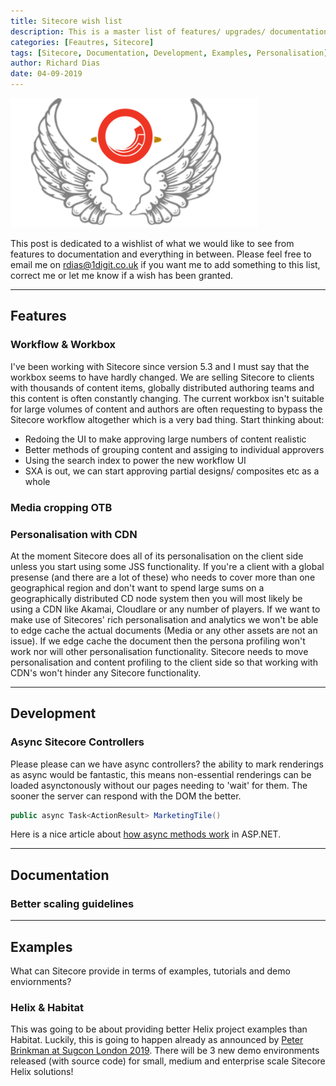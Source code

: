 ```yaml
---
title: Sitecore wish list
description: This is a master list of features/ upgrades/ documentation that we wish Sitecore would have
categories: [Feautres, Sitecore]
tags: [Sitecore, Documentation, Development, Examples, Personalisation]
author: Richard Dias
date: 04-09-2019
---
```

![sitecore angel](/images/wishlist/sitecore-angel.png "sitecore angel")

This post is dedicated to a wishlist of what we would like to see from features to documentation and everything in between. 
Please feel free to email me on <rdias@1digit.co.uk> if you want me to add something to this list, correct me or let me know if a wish has been granted.
<!--more-->
---
## Features
### Workflow & Workbox
I've been working with Sitecore since version 5.3 and I must say that the workbox seems to have hardly changed.
We are selling Sitecore to clients with thousands of content items, globally distributed authoring teams and this content is often constantly changing. The current workbox isn't suitable for large volumes of content and authors are often requesting to bypass the Sitecore workflow altogether which is a very bad thing.
Start thinking about:
* Redoing the UI to make approving large numbers of content realistic
* Better methods of grouping content and assiging to individual approvers
* Using the search index to power the new workflow UI
* SXA is out, we can start approving partial designs/ composites etc as a whole

### Media cropping OTB
### Personalisation with CDN
At the moment Sitecore does all of its personalisation on the client side unless you start using some JSS functionality.
If you're a client with a global presense (and there are a lot of these) who needs to cover more than one geographical region and don't want to spend large sums on a geographically distributed CD node system then you will most likely be using a CDN like Akamai, Cloudlare or any number of players.
If we want to make use of Sitecores' rich personalisation and analytics we won't be able to edge cache the actual documents (Media or any other assets are not an issue). If we edge cache the document then the persona profiling won't work nor will other personalisation functionality.
Sitecore needs to move personalisation and content profiling to the client side so that working with CDN's won't hinder any Sitecore functionality.

---
## Development
### Async Sitecore Controllers
Please please can we have async controllers? the ability to mark renderings as async would be fantastic, this means non-essential renderings can be loaded asynctonously without our pages needing to 'wait' for them. The sooner the server can respond with the DOM the better.
```csharp
public async Task<ActionResult> MarketingTile()
```
Here is a nice article about [how async methods work](https://docs.microsoft.com/en-us/aspnet/mvc/overview/performance/using-asynchronous-methods-in-aspnet-mvc-4 "Using Asynchronous Methods in ASP.NET MVC 4") in ASP.NET.

---
## Documentation
### Better scaling guidelines
---
## Examples
What can Sitecore provide in terms of examples, tutorials and demo enviornments?

### Helix & Habitat
This was going to be about providing better Helix project examples than Habitat. Luckily, this is going to happen already as announced by [Peter Brinkman at Sugcon London 2019](https://www.sugcon.eu/agenda/#day2  "Sugcon link").
There will be 3 new demo environments released (with source code) for small, medium and enterprise scale Sitecore Helix solutions!

